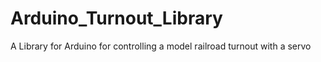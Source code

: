 # Arduino_Turnout_Library
A Library for Arduino for controlling a model railroad turnout with a servo

